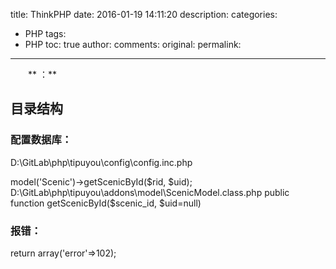 title: ThinkPHP
date: 2016-01-19 14:11:20
description: 
categories:
- PHP
tags:
- PHP
toc: true
author:
comments:
original:
permalink: 
---
　　** ：**
<!-- more -->

## 目录结构
### 配置数据库：
D:\GitLab\php\tipuyou\config\config.inc.php


model('Scenic')->getScenicById($rid, $uid);
D:\GitLab\php\tipuyou\addons\model\ScenicModel.class.php
public function getScenicById($scenic_id, $uid=null)

### 报错：
return array('error'=>102);

